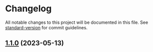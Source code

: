 # Changelog

All notable changes to this project will be documented in this file. See [standard-version](https://github.com/conventional-changelog/standard-version) for commit guidelines.

## [1.1.0](https://github.com/neko2891/demo-project-for-conventional-changelog/compare/v1.0.9...v1.1.0) (2023-05-13)

